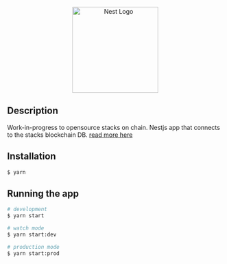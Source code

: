 <p align="center">
  <a href="http://nestjs.com/" target="blank"><img src="https://nestjs.com/img/logo-small.svg" width="200" alt="Nest Logo" /></a>
</p>

## Description

Work-in-progress to opensource stacks on chain.
Nestjs app that connects to the stacks blockchain DB. [read more here](https://docs.hiro.so/get-started/running-api-node)

## Installation

```bash
$ yarn
```

## Running the app

```bash
# development
$ yarn start

# watch mode
$ yarn start:dev

# production mode
$ yarn start:prod
```
